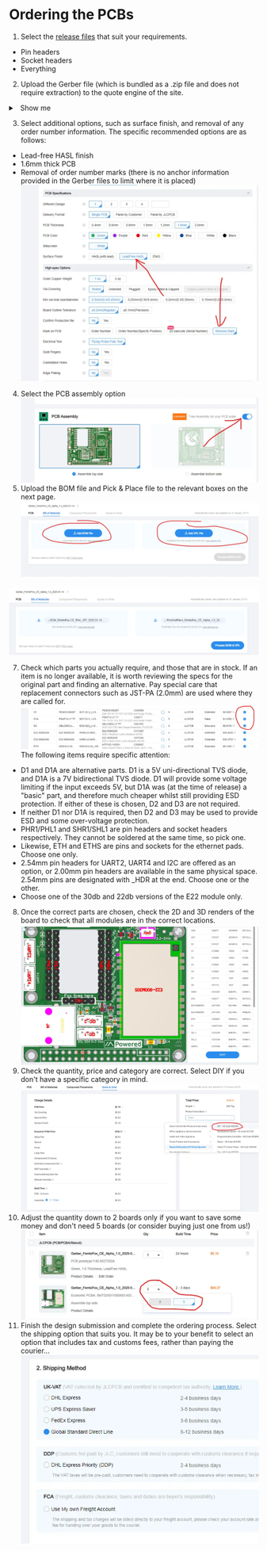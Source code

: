 # Ordering the PCBs

 1. Select the [release files](tbc) that suit your requirements.
 - Pin headers
 - Socket headers
 - Everything

 2. Upload the Gerber file (which is bundled as a .zip file and does not require extraction) to the quote engine of the site.

<details>
 <summary> &nbsp;&nbsp;Show me </summary>

![uploading the Gerber file](https://raw.githubusercontent.com/Nestpebble/Femtofox_Community_Hardware/refs/heads/main/Pictures/01%20upload.webp)

</details>
 
 3. Select additional options, such as surface finish, and removal of any order number information. The specific recommended options are as follows:
 - Lead-free HASL finish
 - 1.6mm thick PCB
 - Removal of order number marks (there is no anchor information provided in the Gerber files to limit where it is placed)
![setting additional options](https://raw.githubusercontent.com/Nestpebble/Femtofox_Community_Hardware/refs/heads/main/Pictures/02%20PCB%20spec.webp)

4. Select the PCB assembly option
![enter image description here](https://raw.githubusercontent.com/Nestpebble/Femtofox_Community_Hardware/refs/heads/main/Pictures/03%20PCB%20assembly.webp)
5. Upload the BOM file and Pick & Place file to the relevant boxes on the next page.
![enter image description here](https://raw.githubusercontent.com/Nestpebble/Femtofox_Community_Hardware/refs/heads/main/Pictures/04%20upload%20bom%20and%20pnp.webp)

![Files uploaded](https://raw.githubusercontent.com/Nestpebble/Femtofox_Community_Hardware/refs/heads/main/Pictures/05%20files%20uploaded.webp)

7. Check which parts you actually require, and those that are in stock. If an item is no longer available, it is worth reviewing the specs for the original part and finding an alternative. Pay special care that replacement connectors such as JST-PA (2.0mm) are used where they are called for.
![enter image description here](https://raw.githubusercontent.com/Nestpebble/Femtofox_Community_Hardware/refs/heads/main/Pictures/07%20deselect%20unneeded%20parts.webp)
The following items require specific attention:
 - D1 and D1A are alternative parts. D1 is a 5V uni-directional TVS diode, and D1A is a 7V bidirectional TVS diode. D1 will provide some voltage limiting if the input exceeds 5V, but D1A was (at the time of release) a "basic" part, and therefore much cheaper whilst still providing ESD protection. If either of these is chosen, D2 and D3 are not required.
 - If neither D1 nor D1A is required, then D2 and D3 may be used to provide ESD and some over-voltage protection.
 - PHR1/PHL1 and SHR1/SHL1 are pin headers and socket headers respectively. They cannot be soldered at the same time, so pick one.
 - Likewise, ETH and ETHS are pins and sockets for the ethernet pads. Choose one only.
 - 2.54mm pin headers for UART2, UART4 and I2C are offered as an option, or 2.00mm pin headers are available in the same physical space. 2.54mm pins are designated with _HDR at the end. Choose one or the other.
 - Choose one of the 30db and 22db versions of the E22 module only.
8. Once the correct parts are chosen, check the 2D and 3D renders of the board to check that all modules are in the correct locations.
![enter image description here](https://raw.githubusercontent.com/Nestpebble/Femtofox_Community_Hardware/refs/heads/main/Pictures/08%20confirm%20the%20placement.webp)
9. Check the quantity, price and category are correct. Select DIY if you don't have a specific category in mind.
![enter image description here](https://raw.githubusercontent.com/Nestpebble/Femtofox_Community_Hardware/refs/heads/main/Pictures/09%20check%20qty%20price%20category.webp) 
10. Adjust the quantity down to 2 boards only if you want to save some money and don't need 5 boards (or consider buying just one from us!)
![enter image description here](https://raw.githubusercontent.com/Nestpebble/Femtofox_Community_Hardware/refs/heads/main/Pictures/10%20adjust%20qty.webp)
11. Finish the design submission and complete the ordering process. Select the shipping option that suits you. It may be to your benefit to select an option that includes tax and customs fees, rather than paying the courier...
![enter image description here](https://raw.githubusercontent.com/Nestpebble/Femtofox_Community_Hardware/refs/heads/main/Pictures/11%20select%20shipping.webp)

<!--stackedit_data:
eyJoaXN0b3J5IjpbLTEzMjA5Mzg1ODgsLTE3ODI0NDA2NzMsND
U3MjYyNzgxLC03MTI3NzY2N119
-->